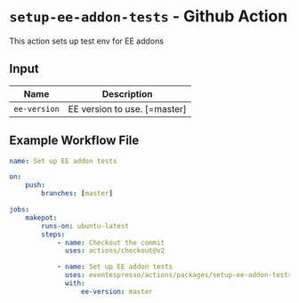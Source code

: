 # `setup-ee-addon-tests` - **Github Action**

This action sets up test env for EE addons

## Input

| Name         | Description                  |
| ------------ | ---------------------------- |
| `ee-version` | EE version to use. [=master] |

## Example Workflow File

```yaml
name: Set up EE addon tests

on:
    push:
        branches: [master]

jobs:
    makepot:
        runs-on: ubuntu-latest
        steps:
            - name: Checkout the commit
              uses: actions/checkout@v2

            - name: Set up EE addon tests
              uses: eventespresso/actions/packages/setup-ee-addon-tests@main
              with:
                  ee-version: master
```
